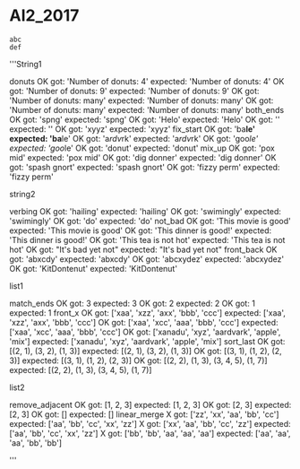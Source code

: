 # AI2_2017


```
abc
def
```



'''String1



donuts
 OK  got: 'Number of donuts: 4' expected: 'Number of donuts: 4'
 OK  got: 'Number of donuts: 9' expected: 'Number of donuts: 9'
 OK  got: 'Number of donuts: many' expected: 'Number of donuts: many'
 OK  got: 'Number of donuts: many' expected: 'Number of donuts: many'
both_ends
 OK  got: 'spng' expected: 'spng'
 OK  got: 'Helo' expected: 'Helo'
 OK  got: '' expected: ''
 OK  got: 'xyyz' expected: 'xyyz'
fix_start
 OK  got: 'ba**le' expected: 'ba**le'
 OK  got: 'a*rdv*rk' expected: 'a*rdv*rk'
 OK  got: 'goo*le' expected: 'goo*le'
 OK  got: 'donut' expected: 'donut'
mix_up
 OK  got: 'pox mid' expected: 'pox mid'
 OK  got: 'dig donner' expected: 'dig donner'
 OK  got: 'spash gnort' expected: 'spash gnort'
 OK  got: 'fizzy perm' expected: 'fizzy perm'
 
 
 
 string2
 
 
 
 verbing
 OK  got: 'hailing' expected: 'hailing'
 OK  got: 'swimingly' expected: 'swimingly'
 OK  got: 'do' expected: 'do'
not_bad
 OK  got: 'This movie is good' expected: 'This movie is good'
 OK  got: 'This dinner is good!' expected: 'This dinner is good!'
 OK  got: 'This tea is not hot' expected: 'This tea is not hot'
 OK  got: "It's bad yet not" expected: "It's bad yet not"
front_back
 OK  got: 'abxcdy' expected: 'abxcdy'
 OK  got: 'abcxydez' expected: 'abcxydez'
 OK  got: 'KitDontenut' expected: 'KitDontenut'
 
 
 
 list1
 
 
 
 match_ends
 OK  got: 3 expected: 3
 OK  got: 2 expected: 2
 OK  got: 1 expected: 1
front_x
 OK  got: ['xaa', 'xzz', 'axx', 'bbb', 'ccc'] expected: ['xaa', 'xzz', 'axx', 'bbb', 'ccc']
 OK  got: ['xaa', 'xcc', 'aaa', 'bbb', 'ccc'] expected: ['xaa', 'xcc', 'aaa', 'bbb', 'ccc']
 OK  got: ['xanadu', 'xyz', 'aardvark', 'apple', 'mix'] expected: ['xanadu', 'xyz', 'aardvark', 'apple', 'mix']
sort_last
 OK  got: [(2, 1), (3, 2), (1, 3)] expected: [(2, 1), (3, 2), (1, 3)]
 OK  got: [(3, 1), (1, 2), (2, 3)] expected: [(3, 1), (1, 2), (2, 3)]
 OK  got: [(2, 2), (1, 3), (3, 4, 5), (1, 7)] expected: [(2, 2), (1, 3), (3, 4, 5), (1, 7)]
 
 
 
 
 list2
 
 
 remove_adjacent
 OK  got: [1, 2, 3] expected: [1, 2, 3]
 OK  got: [2, 3] expected: [2, 3]
 OK  got: [] expected: []
linear_merge
  X  got: ['zz', 'xx', 'aa', 'bb', 'cc'] expected: ['aa', 'bb', 'cc', 'xx', 'zz']
  X  got: ['xx', 'aa', 'bb', 'cc', 'zz'] expected: ['aa', 'bb', 'cc', 'xx', 'zz']
  X  got: ['bb', 'bb', 'aa', 'aa', 'aa'] expected: ['aa', 'aa', 'aa', 'bb', 'bb']
 
 '''
